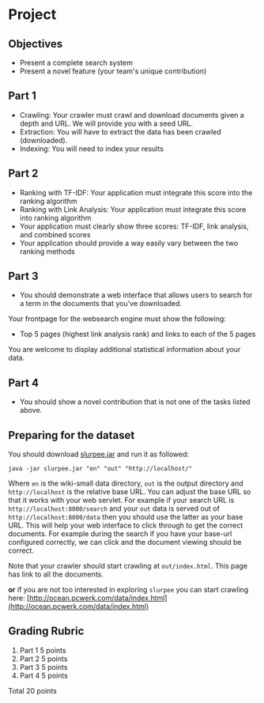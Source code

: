 # Project

## Objectives

* Present a complete search system
* Present a novel feature (your team's unique contribution)

## Part 1

* Crawling: Your crawler must crawl and download documents given a depth and URL.  We will provide you with a seed URL.
* Extraction: You will have to extract the data has been crawled (downloaded).
* Indexing: You will need to index your results

## Part 2

* Ranking with TF-IDF: Your application must integrate this score into the ranking algorithm
* Ranking with Link Analysis: Your application must integrate this score into ranking algorithm
* Your application must clearly show three scores: TF-IDF, link analysis, and combined scores
* Your application should provide a way easily vary  between the two ranking methods

## Part 3 

* You should demonstrate a web interface that allows users to search for a term in the documents that you've downloaded. 

Your frontpage for the websearch engine must show the following:

* Top 5 pages (highest link analysis rank) and links to each of the 5 pages

You are welcome to display additional statistical information about your data.

## Part 4

* You should show a novel contribution that is not one of the tasks listed above.


## Preparing for the dataset

You should download [slurpee.jar](slurpee.jar) and run it as followed:

```
java -jar slurpee.jar "en" "out" "http://localhost/"
```

Where `en` is the wiki-small data directory, `out` is the output directory and `http://localhost` is the relative base URL.  You can adjust the base URL so that it works with your web servlet.  For example if your search URL is `http://localhost:8000/search` and your `out` data is served out of `http://localhost:8000/data` then you should use the latter as your base URL.  This will help your web interface to click through to get the correct documents.  For example during the search if you have your base-url configured correctly, we can click and the document viewing should be correct.

Note that your crawler should start crawling at `out/index.html`.  This page has link to all the documents.

**or** if you are not too interested in exploring `slurpee` you can start crawling here: [http://ocean.pcwerk.com/data/index.html](http://ocean.pcwerk.com/data/index.html)

## Grading Rubric

1. Part 1 5 points
2. Part 2 5 points
3. Part 3 5 points
4. Part 4 5 points

Total 20 points
